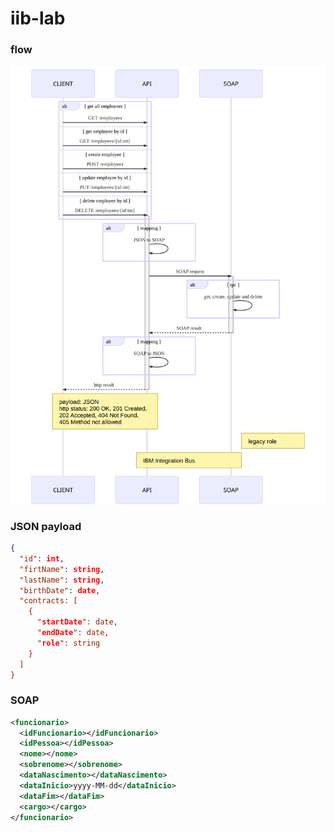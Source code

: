 # iib-lab

### flow
<img src="flow.svg" alt="flow diagram" style="max-width:100%;" />

### JSON payload

```json
{
  "id": int,
  "firtName": string,
  "lastName": string,
  "birthDate": date,
  "contracts: [
    {
      "startDate": date,
      "endDate": date,
      "role": string
    }
  ]
}
```
### SOAP 

```xml
<funcionario>
  <idFuncionario></idFuncionario>
  <idPessoa></idPessoa>
  <nome></nome>
  <sobrenome></sobrenome>
  <dataNascimento></dataNascimento>
  <dataInicio>yyyy-MM-dd</dataInicio>
  <dataFim></dataFim>
  <cargo></cargo>
</funcionario>
```
